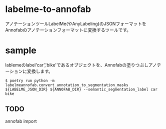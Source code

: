 # labelme-to-annofab
アノテーションツールLabelMe(やAnyLabeling)のJSONフォーマットをAnnofabのアノテーションフォーマットに変換するツールです。



# sample

lablemeのlabel'car','bike'であるオブジェクトを、Annofabの塗りつぶしアノテーションに変換します。

```
$ poetry run python -m labelmeannofab.convert_annotation_to_segmentation_masks ${LABELME_JSON_DIR} ${ANNOFAB_DIR} --semantic_segmentation_label car bike
```

## TODO
annofab import

